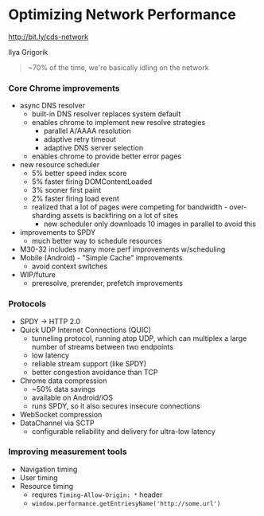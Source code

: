 # Optimizing Network Performance

http://bit.ly/cds-network

Ilya Grigorik

> ~70% of the time, we're basically idling on the network

### Core Chrome improvements
* async DNS resolver
  * built-in DNS resolver replaces system default
  * enables chrome to implement new resolve strategies
    * parallel A/AAAA resolution
    * adaptive retry timeout
    * adaptive DNS server selection
  * enables chrome to provide better error pages
* new resource scheduler
  * 5% better speed index score
  * 5% faster firing DOMContentLoaded
  * 3% sooner first paint
  * 2% faster firing load event
  * realized that a lot of pages were competing for bandwidth - over-sharding assets is backfiring on a lot of sites
    * new scheduler only downloads 10 images in parallel to avoid this
* improvements to SPDY
  * much better way to schedule resources
* M30-32 includes many more perf improvements w/scheduling
* Mobile (Android) - "Simple Cache" improvements
  * avoid context switches
* WIP/future
  * preresolve, prerender, prefetch improvements

### Protocols
* SPDY -> HTTP 2.0
* Quick UDP Internet Connections (QUIC)
  * tunneling protocol, running atop UDP, which can multiplex a large number of streams between two endpoints
  * low latency
  * reliable stream support (like SPDY)
  * better congestion avoidance than TCP
* Chrome data compression
  * ~50% data savings
  * available on Android/iOS
  * runs SPDY, so it also secures insecure connections
* WebSocket compression
* DataChannel via SCTP
  * configurable reliability and delivery for ultra-low latency

### Improving measurement tools
* Navigation timing
* User timing
* Resource timing
  * requres `Timing-Allow-Origin: *` header
  * `window.performance.getEntriesyName('http://some.url')`
